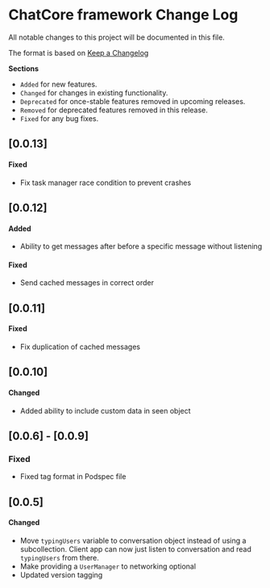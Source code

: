 # ChatCore framework Change Log
All notable changes to this project will be documented in this file.

The format is based on [Keep a Changelog](http://keepachangelog.com/)

__Sections__

 - `Added` for new features.
 - `Changed` for changes in existing functionality.
 - `Deprecated` for once-stable features removed in upcoming releases.
 - `Removed` for deprecated features removed in this release.
 - `Fixed` for any bug fixes.
 
 ## [0.0.13]
 #### Fixed
 - Fix task manager race condition to prevent crashes

 ## [0.0.12]

 #### Added
 - Ability to get messages after before a specific message without listening

 #### Fixed
 - Send cached messages in correct order

 ## [0.0.11]

 #### Fixed
 - Fix duplication of cached messages

 ## [0.0.10]

 #### Changed
 - Added ability to include custom data in seen object

 ## [0.0.6] - [0.0.9]

 ### Fixed
 - Fixed tag format in Podspec file

 ## [0.0.5]

 #### Changed
 - Move `typingUsers` variable to conversation object instead of using a subcollection. Client app can now just listen to conversation and read `typingUsers` from there.
 - Make providing a `UserManager` to networking optional
 - Updated version tagging
